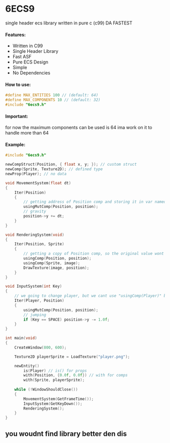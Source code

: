 # 6ECS9
single header ecs library written in pure c (c99)
DA FASTEST
#### Features:
- Written in C99
- Single Header Library
- Fast ASF
- Pure ECS Design
- Simple
- No Dependencies
#### How to use:
```c
#define MAX_ENTITIES 100 // (default: 64)
#define MAX_COMPONENTS 10 // (default: 32)
#include "6ecs9.h"
```
#### Important:
for now the maximum components can be used is 64
ima work on it to handle more than 64
#### Example:
```c
#include "6ecs9.h"

newCompStruct(Position, { float x, y; }); // custom struct
newComp(Sprite, Texture2D); // defined type
newProp(Player); // no data

void MovementSystem(float dt)
{
	Iter(Position)
	{
		// getting address of Position comp and storing it in var named "position" (pointer)
		usingMutComp(Position, position);
		// gravity
		position->y += dt;
	}
}

void RenderingSystem(void)
{
	Iter(Position, Sprite)
	{
		// getting a copy of Position comp, so the original value wont be changed
		usingComp(Position, position);
		usingComp(Sprite, image);
		DrawTexture(image, position);
	}
}

void InputSystem(int Key)
{
	// we going to change player, but we cant use "usingComp(Player)" because it prop
	Iter(Player, Position)
	{
		usingMutComp(Position, position);
		// jumping
		if (Key == SPACE) position->y -= 1.0f;
	}
}

int main(void)
{
	CreateWindow(800, 600);

	Texture2D playerSprite = LoadTexture("player.png");

	newEntity()
		is(Player) // is() for props
		with(Position, {0.0f, 0.0f}) // with for comps
		with(Sprite, playerSprite);
	
	while (!WindowShouldClose())
	{
		MovementSystem(GetFrameTime());
		InputSystem(GetKeyDown());
		RenderingSystem();
	}
}
```

## you woudnt find library better den dis 

